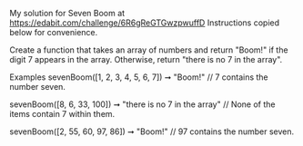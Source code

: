 My solution for Seven Boom at https://edabit.com/challenge/6R6gReGTGwzpwuffD 
Instructions copied below for convenience.

Create a function that takes an array of numbers and return "Boom!" if the digit 7 appears in the array. Otherwise, return "there is no 7 in the array".

Examples
sevenBoom([1, 2, 3, 4, 5, 6, 7]) ➞ "Boom!"
// 7 contains the number seven.

sevenBoom([8, 6, 33, 100]) ➞ "there is no 7 in the array"
// None of the items contain 7 within them.

sevenBoom([2, 55, 60, 97, 86]) ➞ "Boom!"
// 97 contains the number seven.